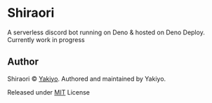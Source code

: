 # Shiraori

A serverless discord bot running on Deno & hosted on Deno Deploy.
Currently work in progress

## Author

Shiraori © [Yakiyo](https://github.com/Yakiyo). Authored and
maintained by Yakiyo.

Released under [MIT](https://opensource.org/licenses/MIT) License
